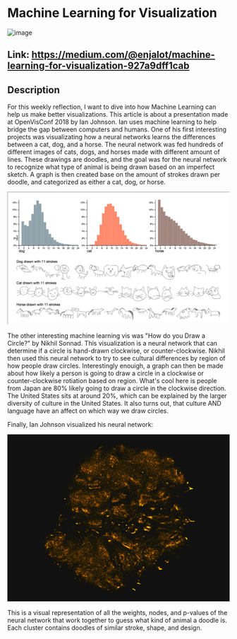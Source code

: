 # Machine Learning for Visualization

![image](images/1_vMbB5fRW7LhS9RcStzbUCQ.gif)


## Link: https://medium.com/@enjalot/machine-learning-for-visualization-927a9dff1cab

## Description

For this weekly reflection, I want to dive into how Machine Learning can help us make better visualizations. This article is about a presentation made at OpenVisConf 2018 by Ian Johnson. Ian uses machine learning to help bridge the gap between computers and humans. One of his first interesting projects was visualizating how a neural networks learns the differences between a cat, dog, and a horse. The neural network was fed hundreds of different images of cats, dogs, and horses made with different amount of lines. These drawings are doodles, and the goal was for the neural network to recognize what type of animal is being drawn based on an imperfect sketch. A graph is then created base on the amount of strokes drawn per doodle, and categorized as either a cat, dog, or horse.

![image](images/graphml.gif)

The other interesting machine learning vis was "How do you Draw a Circle?" by Nikhil Sonnad. This visualization is a neural network that can determine if a circle is hand-drawn clockwise, or counter-clockwise. Nikhil then used this neural network to try to see cultural differences by region of how people draw circles. Interestingly enouigh, a graph can then be made about how likely a person is going to draw a circle in a clockwise or counter-clockwise rotiation based on region. What's cool here is people from Japan are 80% likely going to draw a circle in the clockwise direction. The United States sits at around 20%, which can be explained by the larger diversity of culture in the United States. It also turns out, that culture AND language have an affect on which way we draw circles.

Finally, Ian Johnson visualized his neural network:


![image](images/neuralnet.png)

This is a visual representation of all the weights, nodes, and p-values of the neural network that work together to guess what kind of animal a doodle is. Each cluster contains doodles of similar stroke, shape, and design.
